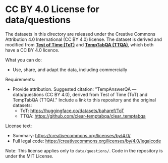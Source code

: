 # CC BY 4.0 License for data/questions

The datasets in this directory are released under the Creative Commons Attribution 4.0 International (CC BY 4.0) license. The dataset is derived and modified from  [**Test of Time (ToT)**](https://huggingface.co/datasets/baharef/ToT) and [**TempTabQA (TTQA)**](https://github.com/clear-temptabqa/clear_temptabqa), which both have a CC BY 4.0 licence.

What you can do:
- Use, share, and adapt the data, including commercially

Requirements:
- Provide attribution. Suggested citation:
  "TempAnswerQA — data/questions (CC BY 4.0), derived from Test of Time (ToT) and TempTabQA (TTQA)."
  Include a link to this repository and the original datasets:
  - ToT: https://huggingface.co/datasets/baharef/ToT
  - TTQA: https://github.com/clear-temptabqa/clear_temptabqa

License text:
- Summary: https://creativecommons.org/licenses/by/4.0/
- Full legal code: https://creativecommons.org/licenses/by/4.0/legalcode

Note: This license applies only to `data/questions/`. Code in the repository is under the MIT License.
